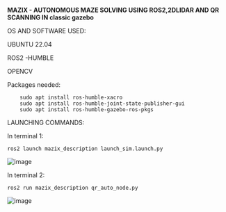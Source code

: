 **MAZIX - AUTONOMOUS MAZE SOLVING USING ROS2,2DLIDAR AND QR SCANNING IN classic gazebo**

OS AND SOFTWARE USED:

UBUNTU 22.04

ROS2 -HUMBLE

OPENCV
            
Packages needed:
        
        sudo apt install ros-humble-xacro
        sudo apt install ros-humble-joint-state-publisher-gui
        sudo apt install ros-humble-gazebo-ros-pkgs

LAUNCHING COMMANDS:

In terminal 1:
                        
    ros2 launch mazix_description launch_sim.launch.py 

![image](https://github.com/FERBIN12/Mazix/assets/126778624/ee96c171-275d-4853-b59e-35214e0fac88)

In terminal 2:

    ros2 run mazix_description qr_auto_node.py

![image](https://github.com/FERBIN12/Mazix/assets/126778624/3950ca65-70db-4511-893c-5241cc793068)

